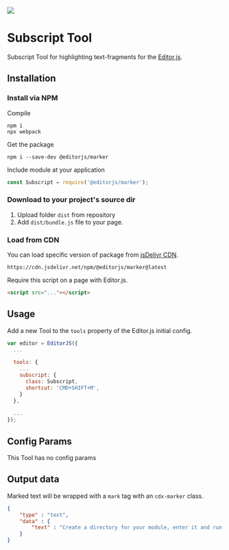 ![](https://badgen.net/badge/Editor.js/v2.0/blue)

# Subscript Tool

Subscript Tool for highlighting text-fragments for the [Editor.js](https://editorjs.io).


## Installation

### Install via NPM

Compile
```shell
npm i
npx webpack
```
Get the package
```shell
npm i --save-dev @editorjs/marker
```

Include module at your application

```javascript
const Subscript = require('@editorjs/marker');
```

### Download to your project's source dir

1. Upload folder `dist` from repository
2. Add `dist/bundle.js` file to your page.

### Load from CDN

You can load specific version of package from [jsDelivr CDN](https://www.jsdelivr.com/package/npm/@editorjs/marker).

`https://cdn.jsdelivr.net/npm/@editorjs/marker@latest`

Require this script on a page with Editor.js.

```html
<script src="..."></script>
```

## Usage

Add a new Tool to the `tools` property of the Editor.js initial config.

```javascript
var editor = EditorJS({
  ...
  
  tools: {
    ...
    subscript: {
      class: Subscript,
      shortcut: 'CMD+SHIFT+M',
    }
  },
  
  ...
});
```

## Config Params

This Tool has no config params

## Output data

Marked text will be wrapped with a `mark` tag with an `cdx-marker` class.

```json
{
    "type" : "text",
    "data" : {
        "text" : "Create a directory for your module, enter it and run <mark class=\"cdx-marker\">npm init</mark> command."
    }
}
```

